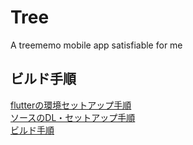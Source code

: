 # Tree

A treememo mobile app satisfiable for me

## ビルド手順

[flutterの環境セットアップ手順](mds/flutter_setup/index.md)<br>
[ソースのDL・セットアップ手順](mds/source_operation/index.md)<br>
[ビルド手順](mds/build_operation/index.md)
